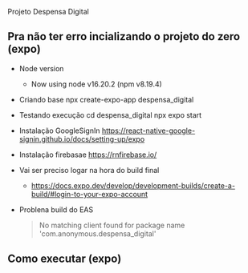 Projeto Despensa Digital



## Pra não ter erro incializando o projeto do zero (expo)

- Node version
    - Now using node v16.20.2 (npm v8.19.4)

- Criando base
    npx create-expo-app despensa_digital

- Testando execução
    cd despensa_digital
    npx expo start

- Instalação GoogleSignIn
    https://react-native-google-signin.github.io/docs/setting-up/expo
- Instalação firebasae
    https://rnfirebase.io/

- Vai ser preciso logar na hora do build final
    - https://docs.expo.dev/develop/development-builds/create-a-build/#login-to-your-expo-account

- Problena build do EAS
    > No matching client found for package name 'com.anonymous.despensa_digital'

## Como executar (expo)
